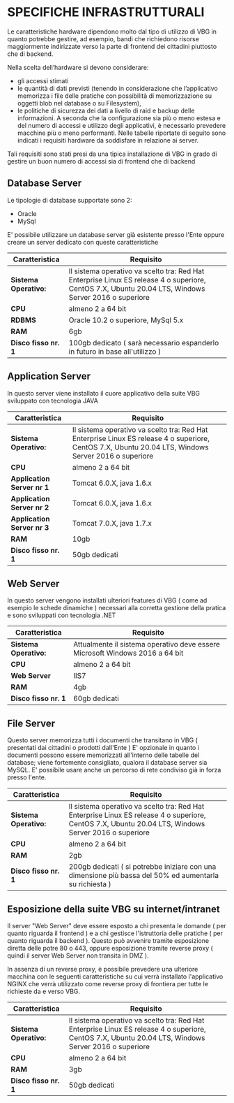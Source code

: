 # SPECIFICHE INFRASTRUTTURALI

Le caratteristiche hardware dipendono molto dal tipo di utilizzo di VBG in quanto potrebbe gestire, ad esempio, bandi che richiedono risorse maggiormente indirizzate verso la parte
di frontend dei cittadini piuttosto che di backend. 

Nella scelta dell’hardware si devono considerare:
 - gli accessi stimati
 - le quantità di dati previsti (tenendo in considerazione che l’applicativo memorizza i file delle pratiche con possibilità di memorizzazione su oggetti blob nel database o su Filesystem), 
 - le politiche di sicurezza dei dati a livello di raid e backup delle informazioni.
A seconda che la configurazione sia più o meno estesa e del numero di accessi e utilizzo degli applicativi, è necessario prevedere macchine più o meno performanti.
Nelle tabelle riportate di seguito sono indicati i requisiti hardware da soddisfare in relazione ai server.

Tali requisiti sono stati presi da una tipica installazione di VBG in grado di gestire un buon numero di accessi sia di frontend che di backend

## Database Server
Le tipologie di database supportate sono 2:
 - Oracle 
 - MySql

E' possibile utilizzare un database server già esistente presso l'Ente oppure creare un server dedicato con queste caratteristiche

| Caratteristica | Requisito |
| ------ | ------- |
| **Sistema Operativo:** | Il sistema operativo va scelto tra:  Red Hat Enterprise Linux ES release 4 o superiore, CentOS 7.X, Ubuntu 20.04 LTS,  Windows Server 2016 o superiore |
| **CPU** | almeno 2 a 64 bit |
| **RDBMS** | Oracle 10.2 o superiore, MySql 5.x |
| **RAM** | 6gb |
| **Disco fisso nr. 1** | 100gb dedicato ( sarà necessario espanderlo in futuro in base all'utilizzo ) |

## Application Server
In questo server viene installato il cuore applicativo della suite VBG sviluppato con tecnologia JAVA

| Caratteristica | Requisito |
| ------ | ------- |
| **Sistema Operativo:** | Il sistema operativo va scelto tra: Red Hat Enterprise Linux ES release 4 o superiore, CentOS 7.X, Ubuntu 20.04 LTS, Windows Server 2016 o superiore |
| **CPU** | almeno 2 a 64 bit |
| **Application Server nr 1** | Tomcat 6.0.X, java 1.6.x |
| **Application Server nr 2** | Tomcat 6.0.X, java 1.6.x |
| **Application Server nr 3** | Tomcat 7.0.X, java 1.7.x |
| **RAM** | 10gb |
| **Disco fisso nr. 1** | 50gb dedicati |

## Web Server
In questo server vengono installati ulteriori features di VBG ( come ad esempio le schede dinamiche ) necessari alla corretta gestione della pratica e sono sviluppati con 
tecnologia .NET

| Caratteristica | Requisito |
| ------ | ------- |
| **Sistema Operativo:** | Attualmente il sistema operativo deve essere Microsoft Windows 2016 a 64 bit |
| **CPU** | almeno 2 a 64 bit |
| **Web Server** | IIS7 |
| **RAM** | 4gb |
| **Disco fisso nr. 1** | 60gb dedicati |

## File Server
Questo server memorizza tutti i documenti che transitano in VBG ( presentati dai cittadini o prodotti dall'Ente )
E' opzionale in quanto i documenti possono essere memorizzati all'interno delle tabelle del database; viene fortemente consigliato, qualora il database server sia MySQL.
E' possibile usare anche un percorso di rete condiviso già in forza presso l'ente.

| Caratteristica | Requisito |
| ------ | ------- |
| **Sistema Operativo:** | Il sistema operativo va scelto tra:  Red Hat Enterprise Linux ES release 4 o superiore, CentOS 7.X, Ubuntu 20.04 LTS, Windows Server 2016 o superiore |
| **CPU** | almeno 2 a 64 bit |
| **RAM** | 2gb |
| **Disco fisso nr. 1** | 200gb dedicati ( si potrebbe iniziare con una dimensione più bassa del 50% ed aumentarla su richiesta ) |

## Esposizione della suite VBG su internet/intranet

Il server "Web Server" deve essere esposto a chi presenta le domande ( per quanto riguarda il frontend ) e a chi gestisce l'istruttoria delle pratiche ( per quanto riguarda il backend ).
Questo può avvenire tramite esposizione diretta delle potre 80 o 443, oppure esposizione tramite reverse proxy ( quindi il server Web Server non transita in DMZ ).

In assenza di un reverse proxy, è possibile  prevedere una ulteriore macchina con le seguenti caratteristiche su cui verrà installato l'applicativo NGINX che verrà utilizzato 
come reverse proxy di frontiera per tutte le richieste da e verso VBG.

| Caratteristica | Requisito |
| ------ | ------- |
| **Sistema Operativo:** | Il sistema operativo va scelto tra:  Red Hat Enterprise Linux ES release 4 o superiore, CentOS 7.X, Ubuntu 20.04 LTS, Windows Server 2016 o superiore |
| **CPU** | almeno 2 a 64 bit |
| **RAM** | 3gb |
| **Disco fisso nr. 1** | 50gb dedicati |